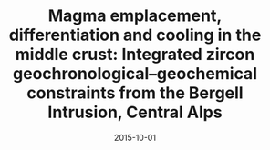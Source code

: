 ---
title: "Magma emplacement, differentiation and cooling in the middle crust: Integrated zircon geochronological–geochemical constraints from the Bergell Intrusion, Central Alps"
collection: publications
permalink: /publication/2015-10-01-Samperton-etal-2015
excerpt: 'Collaborative work with Kyle Samperton, who conducted high-precision geochronology of the Bergell Intrusion coupled with geochemical analyses on the same zircon volume (by TIMS-TEA). The results revealed clear temporal trends over approximately 1.5 Ma of emplacement and differentiation, which we interpreted in the context of global differentiation trends.'
date: 2015-10-01
venue: 'Chemical Geology'
paperurl: 'https://doi.org/10.1016/j.chemgeo.2015.10.024'
citation: 'Kyle Samperton, Blair Schoene, John M Cottle, C. Brenhin Keller, Jim L Crowley, and Mark D Schmitz. (2015). <i>Chemical Geology<\i> 417, 322-340.'
---
